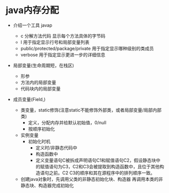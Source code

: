 # java内存分配
- 介绍一个工具 javap 
	- c 分解方法代码 显示每个方法具体的字节码
	- l 用于指定显示行号和局部变量列表
	- public/protected/package/private 用于指定显示哪种级别的类成员
	- verbose 用于指定显示更进一步的详细信息

- 局部变量(生命周期短，在栈区)
	- 形参
	- 方法内的局部变量
	- 代码块内的局部变量
 - 成员变量(Field,)
 	- 类变量，static修饰(注意static不能修饰外部类，或者局部变量/局部内部类)
 		- 定义，分配内存并给默认初始值，0/null
 		- 按顺序初始化
 	- 实例变量
 		- 初始化时机
 			- 定义时/非静态代码中
 			- 构造函数中
 			- 定义变量语句C被拆成声明语句C1和赋值语句C2，假设静态块中的赋值语句为C3，C2和C3会被提取到构造函数中，且位于其他构造语句之前。C2 C3的顺序和其在源程序中的排列顺序一致。
 	- 创建java对象时，先调用父类的非静态初始化块、构造器 再调用本类的非静态块、构造器完成初始化

